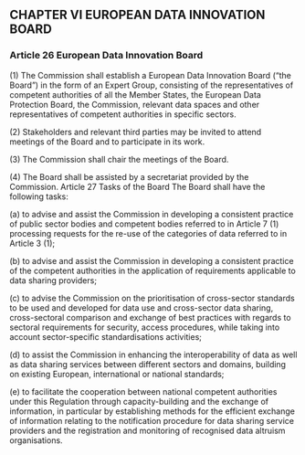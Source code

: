 ## CHAPTER VI EUROPEAN DATA INNOVATION BOARD

### Article 26 European Data Innovation Board

(1) The Commission shall establish a European Data Innovation Board (“the Board”) in the form of an Expert Group, consisting of the representatives of competent authorities of all the Member States, the European Data Protection Board, the Commission, relevant data spaces and other representatives of competent authorities in specific sectors.

(2) Stakeholders and relevant third parties may be invited to attend meetings of the Board and to participate in its work.

(3) The Commission shall chair the meetings of the Board.

(4) The Board shall be assisted by a secretariat provided by the Commission. Article 27 Tasks of the Board The Board shall have the following tasks:

(a) to advise and assist the Commission in developing a consistent practice of public sector bodies and competent bodies referred to in Article 7 (1) processing requests for the re-use of the categories of data referred to in Article 3 (1);

(b) to advise and assist the Commission in developing a consistent practice of the competent authorities in the application of requirements applicable to data sharing providers;

(c) to advise the Commission on the prioritisation of cross-sector standards to be used and developed for data use and cross-sector data sharing, cross-sectoral comparison and exchange of best practices with regards to sectoral requirements for security, access procedures, while taking into account sector-specific standardisations activities;

(d) to assist the Commission in enhancing the interoperability of data as well as data sharing services between different sectors and domains, building on existing European, international or national standards;

(e) to facilitate the cooperation between national competent authorities under this Regulation through capacity-building and the exchange of information, in particular by establishing methods for the efficient exchange of information relating to the notification procedure for data sharing service providers and the registration and monitoring of recognised data altruism organisations.
